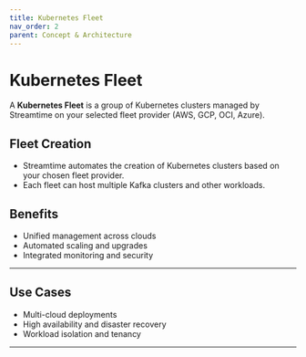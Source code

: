```yaml
---
title: Kubernetes Fleet
nav_order: 2
parent: Concept & Architecture
---
```


# Kubernetes Fleet

A **Kubernetes Fleet** is a group of Kubernetes clusters managed by Streamtime on your selected fleet provider (AWS, GCP, OCI, Azure).

## Fleet Creation

- Streamtime automates the creation of Kubernetes clusters based on your chosen fleet provider.
- Each fleet can host multiple Kafka clusters and other workloads.

## Benefits

- Unified management across clouds
- Automated scaling and upgrades
- Integrated monitoring and security

---

## Use Cases

- Multi-cloud deployments
- High availability and disaster recovery
- Workload isolation and tenancy

---